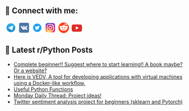 ## 🔎 Connect with me:
[<img src="https://github.com/bullbesh/bullbesh/blob/main/images/Telegram.png" width="32" height="32" />](https://t.me/bullbesh)
[<img src="https://github.com/bullbesh/bullbesh/blob/main/images/VK.png" width="32" height="32" />](https://vk.com/bullbesh)
[<img src="https://github.com/bullbesh/bullbesh/blob/main/images/Twitter.png" width="32" height="32" />](https://twitter.com/bullbesh1)
[<img src="https://github.com/bullbesh/bullbesh/blob/main/images/Instagram.png" width="32" height="32" />](https://www.instagram.com/bullbesh)
[<img src="https://github.com/bullbesh/bullbesh/blob/main/images/Reddit.png" width="32" height="32" />](https://www.reddit.com/user/bullbesh)
[<img src="https://github.com/bullbesh/bullbesh/blob/main/images/YouTube.png" width="32" height="32" />](https://www.youtube.com/channel/UCtfjRs6uzgq5mfm8S06WTcg)

## 📕 Latest r/Python Posts
<!-- BLOG-POST-LIST:START -->
- [Complete beginner!! Suggest where to start learning!! A book maybe? Or a website?](https://www.reddit.com/r/Python/comments/16lldjd/complete_beginner_suggest_where_to_start_learning/)
- [Here is VEDV, A tool for developing applications with virtual machines using a Docker-like workflow.](https://www.reddit.com/r/Python/comments/16ljqaw/here_is_vedv_a_tool_for_developing_applications/)
- [Useful Python Functions](https://www.reddit.com/r/Python/comments/16lhx3u/useful_python_functions/)
- [Monday Daily Thread: Project ideas!](https://www.reddit.com/r/Python/comments/16lg9gf/monday_daily_thread_project_ideas/)
- [Twitter sentiment analysis project for beginners &lpar;sklearn and Pytorch&rpar;](https://www.reddit.com/r/Python/comments/16letlb/twitter_sentiment_analysis_project_for_beginners/)
<!-- BLOG-POST-LIST:END -->
